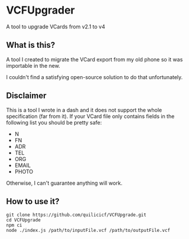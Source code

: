 # VCFUpgrader

A tool to upgrade VCards from v2.1 to v4

## What is this?

A tool I created to migrate the VCard export from my old phone so it was importable in the new.

I couldn't find a satisfying open-source solution to do that unfortunately.

## Disclaimer

This is a tool I wrote in a dash and it does not support the whole specification (far from it). If your VCard file only contains fields in the following list you should be pretty safe:

* N
* FN
* ADR
* TEL
* ORG
* EMAIL
* PHOTO

Otherwise, I can't guarantee anything will work.

## How to use it?

```shell
git clone https://github.com/quilicicf/VCFUpgrade.git
cd VCFUpgrade
npm ci
node ./index.js /path/to/inputFile.vcf /path/to/outputFile.vcf
```
